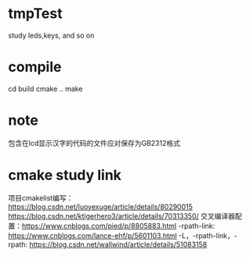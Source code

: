 # tmpTest
study leds,keys, and so on


# compile
cd build
cmake ..
make


# note
包含在lcd显示汉字的代码的文件应对保存为GB2312格式


# cmake study link
项目cmakelist编写：https://blog.csdn.net/luoyexuge/article/details/80290015
                 https://blog.csdn.net/ktigerhero3/article/details/70313350/
交叉编译器配置：https://www.cnblogs.com/pied/p/8805883.html
-rpath-link: https://www.cnblogs.com/lance-ehf/p/5601103.html
-L，-rpath-link，-rpath: https://blog.csdn.net/wallwind/article/details/51083158